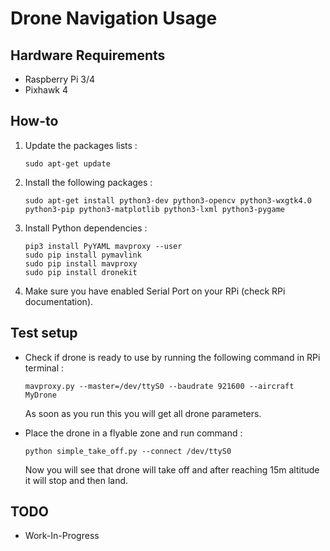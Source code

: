 # Drone Navigation Usage

## Hardware Requirements
- Raspberry Pi 3/4
- Pixhawk 4

## How-to

1. Update the packages lists :
    ```
    sudo apt-get update
    ```

2. Install the following packages :
    ```
    sudo apt-get install python3-dev python3-opencv python3-wxgtk4.0 python3-pip python3-matplotlib python3-lxml python3-pygame
    ```

3. Install Python dependencies :
    ```
    pip3 install PyYAML mavproxy --user
    sudo pip install pymavlink
    sudo pip install mavproxy
    sudo pip install dronekit
    ```

4. Make sure you have enabled Serial Port on your RPi (check RPi documentation).

## Test setup

- Check if drone is ready to use by running the following command in RPi terminal :

    ```
    mavproxy.py --master=/dev/ttyS0 --baudrate 921600 --aircraft MyDrone
    ```

    As soon as you run this you will get all drone parameters.

- Place the drone in a flyable zone and run   command :

    ```
    python simple_take_off.py --connect /dev/ttyS0
    ```

    Now you will see that drone will take off and after reaching 15m altitude it will stop and then land.

## TODO
- Work-In-Progress